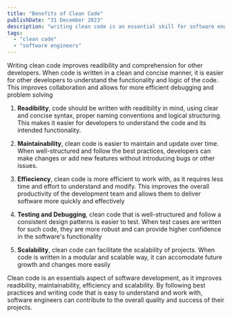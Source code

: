 ```yaml
---
title: "Benefits of Clean Code"
publishDate: "31 December 2023"
description: "writing clean code is an essential skill for software engineers that can improve the efficiency and quality of the development process"
tags:
  - "clean code"
  - "software engineers"
---
```


Writing clean code improves readibility and comprehension for other developers. When code is written in a clean and concise manner, it is easier for other developers to understand the functionality and logic of the code. This improves collaboration and allows for more efficient debugging and problem solving

1. **Readibility**, code should be written with readibility in mind, using clear and concise syntax, proper naming conventions and logical structuring. This makes it easier for developers to understand the code and its intended functionality.

2. **Maintainability**, clean code is easier to maintain and update over time. When well-structured and follow the best practices, developers can make changes or add new features without introducing bugs or other issues.

3. **Effieciency**, clean code is more efficient to work with, as it requires less time and effort to understand and modify. This improves the overall productivity of the development team and allows them to deliver software more quickly and effectively

4. **Testing and Debugging**, clean code that is well-structured and follow a consistent design patterns is easier to test. When test cases are written for such code, they are more robust and can provide higher confidence in the software's functionality

5. **Scalability**, clean code can facilitate the scalability of projects. When code is written in a modular and scalable way, it can accomodate future growth and changes more easily

Clean code is an essentials aspect of software development, as it improves readibility, maintainability, efficiency and scalability. By following best practices and writing code that is easy to understand and work with, software engineers can contribute to the overall quality and success of their projects.
